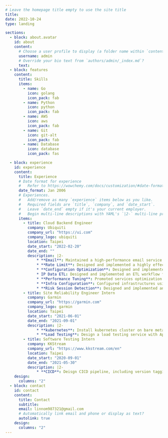 ```yaml
---
# Leave the homepage title empty to use the site title
title:
date: 2022-10-24
type: landing

sections:
  - block: about.avatar
    id: about
    content:
      # Choose a user profile to display (a folder name within `content/authors/`)
      username: admin
      # Override your bio text from `authors/admin/_index.md`?
      text:
  - block: features
    content:
      title: Skills
      items:
        - name: Go
          icon: golang
          icon_pack: fab
        - name: Python
          icon: python
          icon_pack: fab
        - name: AWS
          icon: aws
          icon_pack: fab
        - name: Git
          icon: git-alt
          icon_pack: fab
        - name: Database
          icon: database
          icon_pack: fas

  - block: experience
    id: experience
    content:
      title: Experience
      # Date format for experience
      #   Refer to https://wowchemy.com/docs/customization/#date-format
      date_format: Jan 2006
      # Experiences.
      #   Add/remove as many `experience` items below as you like.
      #   Required fields are `title`, `company`, and `date_start`.
      #   Leave `date_end` empty if it's your current employer.
      #   Begin multi-line descriptions with YAML's `|2-` multi-line prefix.
      items:
        - title: Cloud Backend Engineer
          company: Ubiquiti
          company_url: "https://ui.com"
          company_logo: ubiquiti
          location: Taipei
          date_start: "2022-02-20"
          date_end: ""
          description: |2-
              * **Email**: Maintained a high-performance email service that facilitates asynchronous email sending, rate limiting, and advanced template rendering using YAML/Lua templates.
              * **Rate Limit**: Designed and implemented a highly effective rate limit mechanism for email service to prevent misdelivered emails, which resulted in a significant reduction in the misdelivered email rate by 2-5% daily.
              * **Configuration Optimization**: Designed and implemented a configuration checking stage during continuous integration, resulting in an 80% reduction in misconfigurations.
              * IP Data ETL: Designed and implemented an ETL workflow for processing IP-related data to build an IP reputation system, resulting in improved accuracy and efficiency.
              * **Performance Tuning**: Promoted services optimization with developers by monitoring services loading and scanning database slow query to improve overall system performance.
              * **Infra Configuration**: Configured infrastructures using Terraform for efficient and scalable deployment of resources in a cloud-based environment.
              * **Risk Session Detection**: Designed and implemented an anomaly detection mechanism for login session context using various user information such as IP address, user agent, and login time.
        - title: Site Reliability Engineer Intern
          company: Garmin
          company_url: "https://garmin.com"
          company_logo: garmin
          location: Taipei
          date_start: "2021-06-01"
          date_end: "2021-09-01"
          description: |2-
              * **kubernetes**: Install kubernetes cluster on bare metal servers using kubeadm.
              * **Load Testing**: Design a load testing service with Apache Jmeter. Integrate with services continuous integration
        - title: Software Testing Intern
          company: KKStream
          company_url: "https://www.kkstream.com/en"
          location: Taipei
          date_start: "2020-09-01"
          date_end: "2021-05-30"
          description: |2-
              * **CICD**: Deisgn CICD pipeline, including version tagging, service deploying and other stages for several projects.
    design:
      columns: "2"
  - block: contact
    id: contact
    content:
      title: Contact
      subtitle:
      email: linnom987321@gmail.com
      # Automatically link email and phone or display as text?
      autolink: true
    design:
      columns: "2"
---
```

